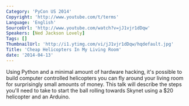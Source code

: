 ```yaml
---
Category: 'PyCon US 2014'
Copyright: 'http://www.youtube.com/t/terms'
Language: 'English'
SourceUrl: 'http://www.youtube.com/watch?v=jJ1vjr1dDqw'
Speakers: [Ned Jackson Lovely]
Tags: []
ThumbnailUrl: 'http://i1.ytimg.com/vi/jJ1vjr1dDqw/hqdefault.jpg'
Title: 'Cheap Helicopters In My Living Room'
date: '2014-04-13'
---
```

Using Python and a minimal amount of hardware hacking, it's possible to build computer controlled helicopters you can fly around your living room for surprisingly small amounts of money. This talk will describe the steps you'll need to take to start the ball rolling towards Skynet using a $20 helicopter and an Arduino.
